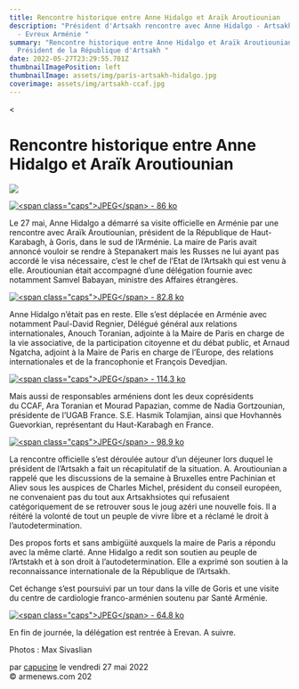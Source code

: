 ```yaml
---
title: Rencontre historique entre Anne Hidalgo et Araïk Aroutiounian
description: "Président d'Artsakh rencontre avec Anne Hidalgo - Artsakh Hidalgo
  - Evreux Arménie "
summary: "Rencontre historique entre Anne Hidalgo et Araïk Aroutiounian
  Président de la République d'Artsakh "
date: 2022-05-27T23:29:55.701Z
thumbnailImagePosition: left
thumbnailImage: assets/img/paris-artsakh-hidalgo.jpg
coverimage: assets/img/artsakh-ccaf.jpg
---
```

<<!--StartFragment-->

# Rencontre historique entre Anne Hidalgo et Araïk Aroutiounian



![](https://armenews.com/local/cache-gd2/1e/f77974560dad791ac2162e4b7894ac.jpg)

[![\<span class="caps">JPEG\</span> - 86 ko](https://armenews.com/local/cache-vignettes/L604xH403/199cb38feef6627a4b220ee1d25071-77e5b.jpg?1653664028)](https://armenews.com/IMG/jpg/img-20220527-wa0006.jpg "jpg/img-20220527-wa0006.jpg")

Le 27 mai, Anne Hidalgo a démarré sa visite officielle en Arménie par une rencontre avec Araïk Aroutiounian, président de la République de Haut-Karabagh, à Goris, dans le sud de l’Arménie. La maire de Paris avait annoncé vouloir se rendre à Stepanakert mais les Russes ne lui ayant pas accordé le visa nécessaire, c’est le chef de l’Etat de l’Artsakh qui est venu à elle. Aroutiounian était accompagné d’une délégation fournie avec notamment Samvel Babayan, ministre des Affaires étrangères.

[![\<span class="caps">JPEG\</span> - 82.8 ko](https://armenews.com/local/cache-vignettes/L614xH410/6643aec334017d31df833b12436e7d-6fbe7.jpg?1653664028)](https://armenews.com/IMG/jpg/img-20220527-wa0007.jpg "jpg/img-20220527-wa0007.jpg")

Anne Hidalgo n’était pas en reste. Elle s’est déplacée en Arménie avec notamment Paul-David Regnier, Délégué général aux relations internationales, Anouch Toranian, adjointe à la Maire de Paris en charge de la vie associative, de la participation citoyenne et du débat public, et Arnaud Ngatcha, adjoint à la Maire de Paris en charge de l’Europe, des relations internationales et de la francophonie et François Devedjian.

[![\<span class="caps">JPEG\</span> - 114.3 ko](https://armenews.com/local/cache-vignettes/L670xH447/img-20220527-wa0005-28bf4.jpg?1653664028)](https://armenews.com/IMG/jpg/img-20220527-wa0005.jpg "jpg/img-20220527-wa0005.jpg")

Mais aussi de responsables arméniens dont les deux coprésidents du CCAF, Ara Toranian et Mourad Papazian, comme de Nadia Gortzounian, présidente de l’UGAB France. S.E. Hasmik Tolamjian, ainsi que Hovhannès Guevorkian, représentant du Haut-Karabagh en France.

[![\<span class="caps">JPEG\</span> - 98.9 ko](https://armenews.com/local/cache-vignettes/L604xH403/0e6fa6433fbda26c4f887f28bdfee7-8ce31.jpg?1653664028)](https://armenews.com/IMG/jpg/img-20220527-wa0003.jpg "jpg/img-20220527-wa0003.jpg")

La rencontre officielle s’est déroulée autour d’un déjeuner lors duquel le président de l’Artsakh a fait un récapitulatif de la situation. A. Aroutiounian a rappelé que les discussions de la semaine à Bruxelles entre Pachinian et Aliev sous les auspices de Charles Michel, président du conseil européen, ne convenaient pas du tout aux Artsakhsiotes qui refusaient catégoriquement de se retrouver sous le joug azéri une nouvelle fois. Il a réitéré la volonté de tout un peuple de vivre libre et a réclamé le droit à l’autodetermination.

Des propos forts et sans ambigüité auxquels la maire de Paris a répondu avec la même clarté. Anne Hidalgo a redit son soutien au peuple de l’Artstakh et à son droit à l’autodetermination. Elle a exprimé son soutien à la reconnaissance internationale de la République de l’Artsakh.

Cet échange s’est poursuivi par un tour dans la ville de Goris et une visite du centre de cardiologie franco-arménien soutenu par Santé Arménie.

[![\<span class="caps">JPEG\</span> - 64.8 ko](https://armenews.com/local/cache-vignettes/L594xH396/3c6156bb58d7068e8351f58607ef13-19180.jpg?1653664028)](https://armenews.com/IMG/jpg/img-20220527-wa0002.jpg "jpg/img-20220527-wa0002.jpg")

En fin de journée, la délégation est rentrée à Erevan. A suivre.

Photos : Max Sivaslian

par [capucine](https://armenews.com/spip.php?page=auteur&id_auteur=541) le vendredi 27 mai 2022\
© armenews.com 202

<!--EndFragment-->